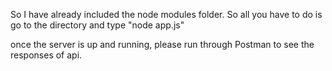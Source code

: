 So I have already included the node modules folder. So all you have to do is go to the directory and type "node app.js"

once the server is up and running, please run through Postman to see the responses of api.
